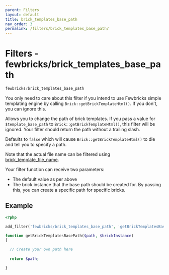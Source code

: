 ```yaml
---
parent: Filters
layout: default
title: brick_templates_base_path
nav_order: 3
permalink: /filters/brick_templates_base_path/
---
```


# Filters - fewbricks/brick_templates_base_path

```php
fewbricks/brick_templates_base_path
```

You only need to care about this filter if you intend to use Fewbricks simple templating engine by calling `Brick::getBrickTemplateHtml()`. If you don't, you can ignore this.

Allows you to change the path of brick templates. If you pass a value for `$template_base_path` to
`Brick::getBrickTemplateHtml()`, this filter will be ignored. Your filter should return the path without a trailing 
slash.

Defaults to `false` which will cause `Brick::getBrickTemplateHtml()` to die and tell you to specify a path. 

Note that the actual file name can be filtered using [brick_template_file_name](brick-template-file-name.md).

Your filter function can receive two parameters:
- The default value as per above
- The brick instance that the base path should be created for. By passing this, you can create a specific path for specific bricks.

## Example
```php
<?php

add_filter('fewbricks/brick_templates_base_path', 'getBrickTemplatesBasePath', 10, 2);

function getBrickTemplatesBasePath($path, $brickInstance)
{

  // Create your own path here
  
  return $path;

}
```



